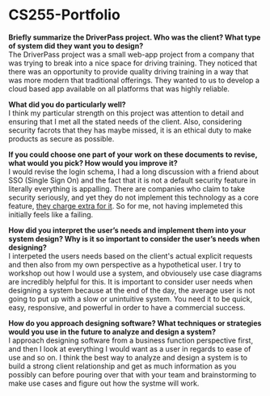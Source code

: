 # CS255-Portfolio

**Briefly summarize the DriverPass project. Who was the client? What type of system did they want you to design?**<br/>
The DriverPass project was a small web-app project from a company that was trying to break into a nice space for driving training. They noticed that there was an opportunity to provide quality driving training in a way that was more modern that traditional offerings. They wanted to us to develop a cloud based app available on all platforms that was highly reliable.

**What did you do particularly well?**<br/>
I think my particular strength on this project was attention to detail and ensuring that I met all the stated needs of the client. Also, considering security facrots that they has maybe missed, it is an ethical duty to make products as secure as possible.

**If you could choose one part of your work on these documents to revise, what would you pick? How would you improve it?**<br/>
I would revise the login schema, I had a long discussion with a friend about SSO (Single Sign On) and the fact that it is not a default security feature in literally everything is appalling. There are companies who claim to take security seriously, and yet they do not implement this technology as a core feature, [they charge extra for it](https://sso.tax/). So for me, not having implemeted this initially feels like a failing.

**How did you interpret the user’s needs and implement them into your system design? Why is it so important to consider the user’s needs when designing?**<br/>
I interpeted the users needs based on the client's actual explicit requests and then also from my own perspective as a hypothetical user. I try to workshop out how I would use a system, and obviousely use case diagrams are incredibly helpful for this. It is important to consider user needs when designing a system because at the end of the day, the average user is not going to put up with a slow or unintuitive system. You need it to be quick, easy, responsive, and powerful in order to have a commercial success.

**How do you approach designing software? What techniques or strategies would you use in the future to analyze and design a system?**<br/>
I approach designing software from a business function perspective first, and then I look at everything I would want as a user in regards to ease of use and so on. I think the best way to analyze and design a system is to build a strong client relationship and get as much information as you possibly can before pouring over that with your team and brainstorming to make use cases and figure out how the systme will work.
